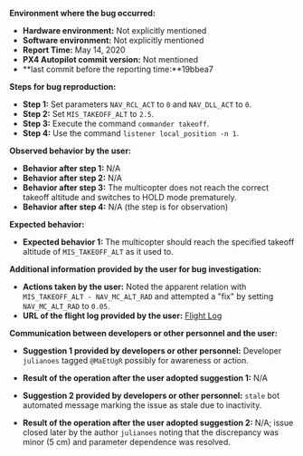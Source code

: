 **Environment where the bug occurred:**

- **Hardware environment:** Not explicitly mentioned
- **Software environment:** Not explicitly mentioned
- **Report Time:** May 14, 2020
- **PX4 Autopilot commit version:** Not mentioned
- **last commit before the reporting time:**19bbea7

**Steps for bug reproduction:**

- **Step 1:** Set parameters `NAV_RCL_ACT` to `0` and `NAV_DLL_ACT` to `0`.
- **Step 2:** Set `MIS_TAKEOFF_ALT` to `2.5`.
- **Step 3:** Execute the command `commander takeoff`.
- **Step 4:** Use the command `listener local_position -n 1`.

**Observed behavior by the user:**

- **Behavior after step 1:** N/A
- **Behavior after step 2:** N/A
- **Behavior after step 3:** The multicopter does not reach the correct takeoff altitude and switches to HOLD mode prematurely.
- **Behavior after step 4:** N/A (the step is for observation)

**Expected behavior:**

- **Expected behavior 1:** The multicopter should reach the specified takeoff altitude of `MIS_TAKEOFF_ALT` as it used to.

**Additional information provided by the user for bug investigation:**

- **Actions taken by the user:** Noted the apparent relation with `MIS_TAKEOFF_ALT - NAV_MC_ALT_RAD` and attempted a "fix" by setting `NAV_MC_ALT_RAD` to `0.05`.
- **URL of the flight log provided by the user:** [Flight Log](https://logs.px4.io/plot_app?log=eaae3517-b6bd-460a-be32-a2eae6506eb0)

**Communication between developers or other personnel and the user:**

- **Suggestion 1 provided by developers or other personnel:** Developer `julianoes` tagged `@MaEtUgR` possibly for awareness or action.
- **Result of the operation after the user adopted suggestion 1:** N/A

- **Suggestion 2 provided by developers or other personnel:** `stale` bot automated message marking the issue as stale due to inactivity.
- **Result of the operation after the user adopted suggestion 2:** N/A; issue closed later by the author `julianoes` noting that the discrepancy was minor (5 cm) and parameter dependence was resolved.
